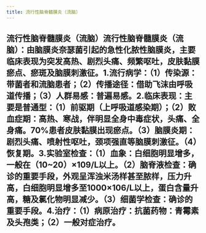 ```yaml
---
title: 流行性脑脊髓膜炎（流脑）
---
```


## 流行性脑脊髓膜炎（流脑）流行性脑脊髓膜炎（流脑）：由脑膜炎奈瑟菌引起的急性化脓性脑膜炎，主要临床表现为突发高热、剧烈头痛、频繁呕吐，皮肤黏膜瘀点、瘀斑及脑膜刺激征。1.流行病学：（1）传染源：带菌者和流脑患者；（2）传播途径：借助飞沫由呼吸道传播；（3）人群易感：普遍易感。2.临床表现：主要是普通型：（1）前驱期（上呼吸道感染期）；（2）败血症期：高热、寒战，伴明显全身中毒症状，头痛、全身痛。70%患者皮肤黏膜出现瘀点。（3）脑膜炎期：剧烈头痛、喷射性呕吐，颈项强直等脑膜刺激征。（4）恢复期。3.实验室检查：（1）血象：白细胞明显增多，一般在（10~20）×109/L以上。（2）脑脊液检查：确诊的重要手段，外观呈浑浊米汤样甚至脓样，压力升高，白细胞明显增多至1000×106/L以上，蛋白含量升高，糖及氯化物明显减少。（3）细菌学检查：确诊的重要手段。4.治疗：（1）病原治疗：抗菌药物：青霉素及头孢类；（2）一般对症治疗。
